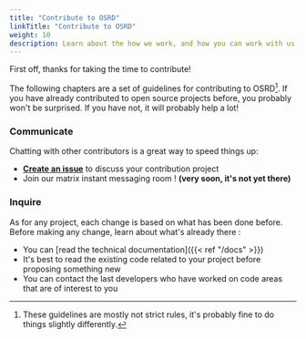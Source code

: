 ```yaml
---
title: "Contribute to OSRD"
linkTitle: "Contribute to OSRD"
weight: 10
description: Learn about the how we work, and how you can work with us
---
```


First off, thanks for taking the time to contribute!

The following chapters are a set of guidelines for contributing to OSRD[^guidelines-not-rules]. If you have already contributed to open source projects before, you probably won't be surprised.
If you have not, it will probably help a lot!

### Communicate

Chatting with other contributors is a great way to speed things up:

- [**Create an issue**](https://github.com/DGEXSolutions/osrd/issues/new/choose) to discuss your contribution project
- Join our matrix instant messaging room ! **(very soon, it's not yet there)**

### Inquire

As for any project, each change is based on what has been done before.
Before making any change, learn about what's already there :

- You can [read the technical documentation]({{< ref "/docs" >}})
- It's best to read the existing code related to your project before proposing something new
- You can contact the last developers who have worked on code areas that are of interest to you

[^guidelines-not-rules]: These guidelines are mostly not strict rules, it's probably fine to do things slightly differently.
